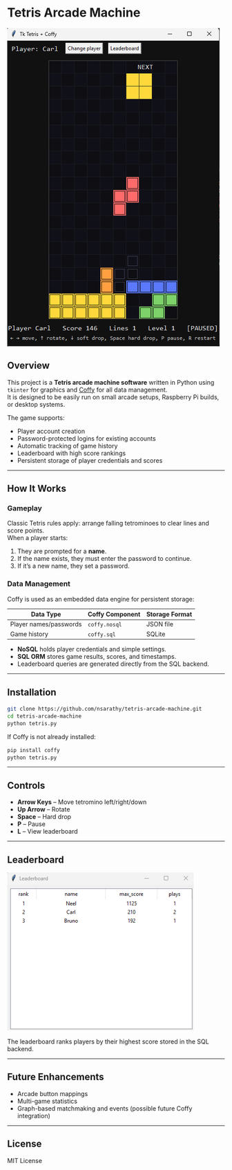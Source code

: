 # Tetris Arcade Machine

![gameplay](gameplay.png)

## Overview

This project is a **Tetris arcade machine software** written in Python using `tkinter` for graphics and [Coffy](https://github.com/nsarathy/coffy) for all data management.  
It is designed to be easily run on small arcade setups, Raspberry Pi builds, or desktop systems.

The game supports:
- Player account creation
- Password-protected logins for existing accounts
- Automatic tracking of game history
- Leaderboard with high score rankings
- Persistent storage of player credentials and scores

---

## How It Works

### Gameplay
Classic Tetris rules apply: arrange falling tetrominoes to clear lines and score points.  
When a player starts:
1. They are prompted for a **name**.
2. If the name exists, they must enter the password to continue.
3. If it’s a new name, they set a password.

### Data Management
Coffy is used as an embedded data engine for persistent storage:

| Data Type               | Coffy Component | Storage Format |
|------------------------|-----------------|----------------|
| Player names/passwords | `coffy.nosql`   | JSON file      |
| Game history           | `coffy.sql`     | SQLite         |

- **NoSQL** holds player credentials and simple settings.
- **SQL ORM** stores game results, scores, and timestamps.
- Leaderboard queries are generated directly from the SQL backend.

---

## Installation

```bash
git clone https://github.com/nsarathy/tetris-arcade-machine.git
cd tetris-arcade-machine
python tetris.py
````

If Coffy is not already installed:

```bash
pip install coffy
python tetris.py
```

---

## Controls

* **Arrow Keys** – Move tetromino left/right/down
* **Up Arrow** – Rotate
* **Space** – Hard drop
* **P** – Pause
* **L** – View leaderboard

---

## Leaderboard

![Leaderboard](leaderboard.png)

The leaderboard ranks players by their highest score stored in the SQL backend.

---

## Future Enhancements

* Arcade button mappings
* Multi-game statistics
* Graph-based matchmaking and events (possible future Coffy integration)

---

## License

MIT License


